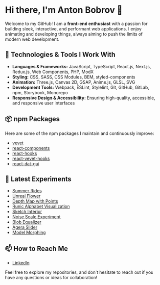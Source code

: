 # Hi there, I'm Anton Bobrov 👋

Welcome to my GitHub! I am a **front-end enthusiast** with a passion for building sleek, interactive, and performant web applications. I enjoy animating and developing things, always aiming to push the limits of modern web development.

## 🔧 Technologies & Tools I Work With
- **Languages & Frameworks:** JavaScript, TypeScript, React.js, Next.js, Redux.js, Web Components, PHP, ModX
- **Styling:** CSS, SASS, CSS Modules, BEM, styled-components
- **Animation:** Three.js, Canvas 2D, GSAP, Anime.js, GLSL, SVG
- **Development Tools:** Webpack, ESLint, Stylelint, Git, GitHub, GitLab, npm, Storybook, Monorepo
- **Responsive Design & Accessibility:** Ensuring high-quality, accessible, and responsive user interfaces

## 📦 npm Packages
Here are some of the npm packages I maintain and continuously improve:
- [vevet](https://www.npmjs.com/package/vevet)
- [react-components](https://www.npmjs.com/package/@anton.bobrov/react-components)
- [react-hooks](https://www.npmjs.com/package/@anton.bobrov/react-hooks)
- [react-vevet-hooks](https://www.npmjs.com/package/@anton.bobrov/react-vevet-hooks)
- [react-dat-gui](https://www.npmjs.com/package/@anton.bobrov/react-dat-gui)

## 🎨 Latest Experiments
- [Summer Rides](https://antonbobrov.github.io/threejs-summer-rides/)
- [Unreal Flower](https://antonbobrov.github.io/threejs-unreal-flower/)
- [Depth Map with Points](https://antonbobrov.github.io/threejs-depth-points-image/)
- [Runic Alphabet Visualization](https://antonbobrov.github.io/threejs-runic-alphabet/)
- [Sketch Interior](https://antonbobrov.github.io/threejs-sketch-interior/)
- [Noise Scale Experiment](https://antonbobrov.github.io/threjs-portoflio-noise-scale-experiment/)
- [Blob Equalizer](https://antonbobrov.github.io/threejs-blob-equalizer/)
- [Agera Slider](https://antonbobrov.github.io/threejs-noise-agera-slider/)
- [Model Morphing](https://antonbobrov.github.io/threejs-model-morph/)


## 📫 How to Reach Me
- [LinkedIn](https://www.linkedin.com/in/anthony-bobrov)

Feel free to explore my repositories, and don't hesitate to reach out if you have any questions or ideas for collaboration!
